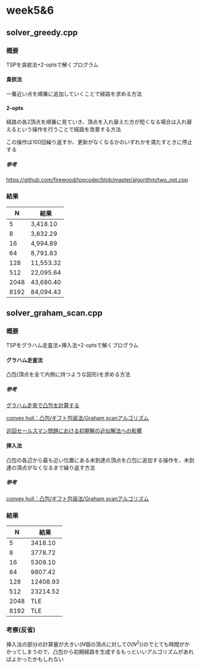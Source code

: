 # week5&6

## solver_greedy.cpp

### 概要

TSPを貪欲法+2-optsで解くプログラム

#### 貪欲法

一番近い点を順番に追加していくことで経路を求める方法

#### 2-opts

経路の各2頂点を順番に見ていき、頂点を入れ替えた方が短くなる場合は入れ替えるという操作を行うことで経路を改善する方法

この操作は100回繰り返すか、更新がなくなるかのいずれかを満たすときに停止する

##### 参考

https://github.com/firewood/topcoder/blob/master/algorithm/two_opt.cpp

### 結果

| N | 結果 |
| ---- | ---- |
| 5 | 3,418.10 |
|8|3,832.29|
|16|4,994.89|
|64|8,791.83|
|128|11,553.32|
|512|22,095.64|
|2048|43,680.40|
|8192|84,094.43|

## solver_graham_scan.cpp

### 概要

TSPをグラハム走査法+挿入法+2-optsで解くプログラム

#### グラハム走査法

凸包(頂点を全て内側に持つような図形)を求める方法

##### 参考

[グラハム走査で凸包を計算する](https://qiita.com/hiro949/items/5573e801e50d638aeb52)

[convex hull：凸包/ギフト包装法/Graham scanアルゴリズム](https://cnc-selfbuild.blogspot.com/2019/01/convex-hull.html)

[巡回セールスマン問題における初期解の近似解法への影響](https://www.salesio-sp.ac.jp/papers/sotsuken/2015/pdf/documents/cs/5103.pdf)

#### 挿入法

凸包の各辺から最も近い位置にある未到達の頂点を凸包に追加する操作を、未到達の頂点がなくなるまで繰り返す方法

##### 参考

[convex hull：凸包/ギフト包装法/Graham scanアルゴリズム](https://cnc-selfbuild.blogspot.com/2019/01/convex-hull.html)

### 結果

| N | 結果 |
| ---- | ---- |
| 5 | 3418.10 |
|8|3778.72|
|16|5309.10|
|64|9807.42|
|128|12408.93|
|512|23214.52|
|2048|TLE|
|8192|TLE|

### 考察(反省)

挿入法の部分の計算量が大きい($N$個の頂点に対して$O(N^2)$)のでとても時間がかかってしまうので、凸包から初期経路を生成するもっといいアルゴリズムがあればよかったかもしれない

